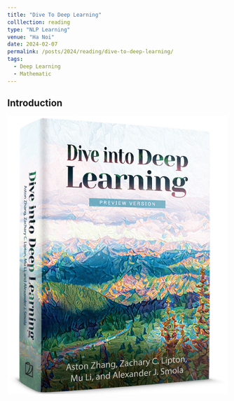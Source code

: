 ```yaml
---
title: "Dive To Deep Learning"
colllection: reading
type: "NLP Learning"
venue: "Ha Noi"
date: 2024-02-07
permalink: /posts/2024/reading/dive-to-deep-learning/
tags:
  - Deep Learning
  - Mathematic
--- 
```


<head>
    <style type="text/css">
        figure{text-align: center;}
        math{text-align: center;}
    </style>
</head>

## Introduction

<p align="center">
  <img src="/images/reading/dive-to-depp-learning/front.png">
</p>

